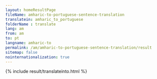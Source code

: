 ```yaml
---
layout: homeResultPage
fileName: amharic-to-portuguese-sentence-translation
translatein: amharic_to_portuguese
folderName : translate
lang: am
from: am
to: pt
langname: amharic-to
permalink: /am/amharic-to-portuguese-sentence-translation/result
sitemap: false
nointernationalization: true
---
```

{% include result/translateinto.html %}

<script src="/js/result/translation.js" data-foldername="{{page.folderName}}" data-lang="{{page.lang}}"></script>
